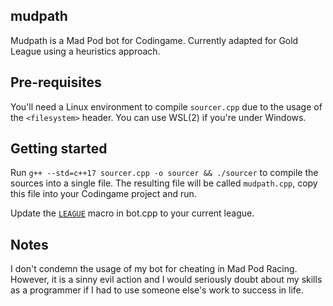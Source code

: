 ## mudpath

Mudpath is a Mad Pod bot for Codingame. Currently adapted for Gold League using a heuristics approach.

## Pre-requisites

You'll need a Linux environment to compile `sourcer.cpp` due to the usage of the `<filesystem>` header. You can use WSL(2) if you're under Windows.

## Getting started

Run `g++ --std=c++17 sourcer.cpp -o sourcer && ./sourcer` to compile the sources into a single file.
The resulting file will be called `mudpath.cpp`, copy this file into your Codingame project and run.

Update the [`LEAGUE`](https://github.com/coalio/mudpath/blob/e49ebfba41487cf31eaf90affa8b3c7d17eefcf7/sources/bot.cpp#L8) macro in bot.cpp to your current league.

## Notes

I don't condemn the usage of my bot for cheating in Mad Pod Racing. However, it is a sinny evil action and I would seriously doubt about my skills as a programmer if I had to use someone else's work to success in life.

